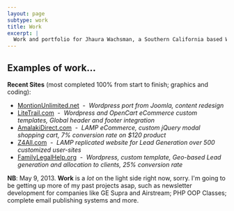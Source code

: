 ```yaml
---
layout: page
subtype: work
title: Work
excerpt: |
  Work and portfolio for Jhaura Wachsman, a Southern California based Web Developer. Producing top quality mobile-first responsive web design.
---
```


## Examples of work...

**Recent Sites** (most completed 100% from start to finish; graphics and
coding):

  * [MontionUnlimited.net](http://motionunlimited.net)  -  *Wordpress port from Joomla, content redesign*
  * [LiteTrail.com](http://LiteTrail.com)  -  *Wordpress and OpenCart eCommerce custom templates, Global header and footer integration*
  * [AmalakiDirect.com](http://amalakidirect.com)  -  *LAMP eCommerce, custom jQuery modal shopping cart, 7% conversion rate on $120 product*
  * [Z4All.com](http://z4all.com)  -  *LAMP replicated website for Lead Generation over 500 customized user-sites*
  * [FamilyLegalHelp.org](http://familylegalhelp.org)  -  *Wordpress, custom template, Geo-based Lead generation and allocation to clients, 25% conversion rate*

__NB__: May 9, 2013. __Work__ is a _lot_ on the light side right now, sorry. I'm going to be getting up more of my past projects asap, such as newsletter development for companies like GE Supra and Airstream; PHP OOP Classes; complete email publishing systems and more.
